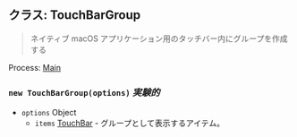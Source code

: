 ## クラス: TouchBarGroup

> ネイティブ macOS アプリケーション用のタッチバー内にグループを作成する

Process: [Main](../tutorial/quick-start.md#main-process)

### `new TouchBarGroup(options)` *実験的*

* `options` Object 
  * `items` [TouchBar](touch-bar.md) - グループとして表示するアイテム。